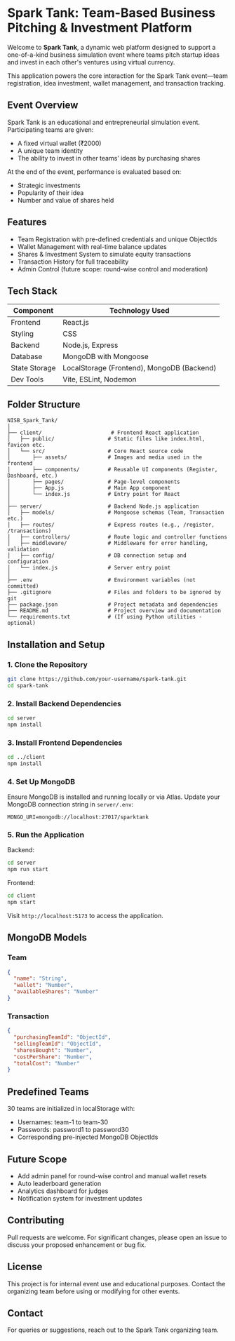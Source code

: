 # Spark Tank: Team-Based Business Pitching & Investment Platform

Welcome to **Spark Tank**, a dynamic web platform designed to support a one-of-a-kind business simulation event where teams pitch startup ideas and invest in each other's ventures using virtual currency.

This application powers the core interaction for the Spark Tank event—team registration, idea investment, wallet management, and transaction tracking.

## Event Overview

Spark Tank is an educational and entrepreneurial simulation event. Participating teams are given:

- A fixed virtual wallet (₹2000)
- A unique team identity
- The ability to invest in other teams’ ideas by purchasing shares

At the end of the event, performance is evaluated based on:
- Strategic investments
- Popularity of their idea
- Number and value of shares held

## Features

- Team Registration with pre-defined credentials and unique ObjectIds
- Wallet Management with real-time balance updates
- Shares & Investment System to simulate equity transactions
- Transaction History for full traceability
- Admin Control (future scope: round-wise control and moderation)

## Tech Stack

| Component      | Technology Used        |
|----------------|------------------------|
| Frontend       | React.js               |
| Styling        | CSS                    |
| Backend        | Node.js, Express       |
| Database       | MongoDB with Mongoose  |
| State Storage  | LocalStorage (Frontend), MongoDB (Backend) |
| Dev Tools      | Vite, ESLint, Nodemon  |

## Folder Structure

```
NISB_Spark_Tank/
│
├── client/                      # Frontend React application
│   ├── public/                 # Static files like index.html, favicon etc.
│   └── src/                    # Core React source code
│       ├── assets/             # Images and media used in the frontend
│       ├── components/         # Reusable UI components (Register, Dashboard, etc.)
│       ├── pages/              # Page-level components
│       ├── App.js              # Main App component
│       └── index.js            # Entry point for React
│
├── server/                     # Backend Node.js application
│   ├── models/                 # Mongoose schemas (Team, Transaction etc.)
│   ├── routes/                 # Express routes (e.g., /register, /transactions)
│   ├── controllers/            # Route logic and controller functions
│   ├── middleware/             # Middleware for error handling, validation
│   ├── config/                 # DB connection setup and configuration
│   └── index.js                # Server entry point
│
├── .env                        # Environment variables (not committed)
├── .gitignore                  # Files and folders to be ignored by git
├── package.json                # Project metadata and dependencies
├── README.md                   # Project overview and documentation
└── requirements.txt            # (If using Python utilities - optional)

```

## Installation and Setup

### 1. Clone the Repository

```bash
git clone https://github.com/your-username/spark-tank.git
cd spark-tank
```

### 2. Install Backend Dependencies

```bash
cd server
npm install
```

### 3. Install Frontend Dependencies

```bash
cd ../client
npm install
```

### 4. Set Up MongoDB

Ensure MongoDB is installed and running locally or via Atlas. Update your MongoDB connection string in `server/.env`:

```
MONGO_URI=mongodb://localhost:27017/sparktank
```

### 5. Run the Application

Backend:

```bash
cd server
npm run start
```

Frontend:

```bash
cd client
npm start
```

Visit `http://localhost:5173` to access the application.

## MongoDB Models

### Team

```json
{
  "name": "String",
  "wallet": "Number",
  "availableShares": "Number"
}
```

### Transaction

```json
{
  "purchasingTeamId": "ObjectId",
  "sellingTeamId": "ObjectId",
  "sharesBought": "Number",
  "costPerShare": "Number",
  "totalCost": "Number"
}
```

## Predefined Teams

30 teams are initialized in localStorage with:

- Usernames: team-1 to team-30
- Passwords: password1 to password30
- Corresponding pre-injected MongoDB ObjectIds

## Future Scope

- Add admin panel for round-wise control and manual wallet resets
- Auto leaderboard generation
- Analytics dashboard for judges
- Notification system for investment updates

## Contributing

Pull requests are welcome. For significant changes, please open an issue to discuss your proposed enhancement or bug fix.

## License

This project is for internal event use and educational purposes. Contact the organizing team before using or modifying for other events.

## Contact

For queries or suggestions, reach out to the Spark Tank organizing team.
